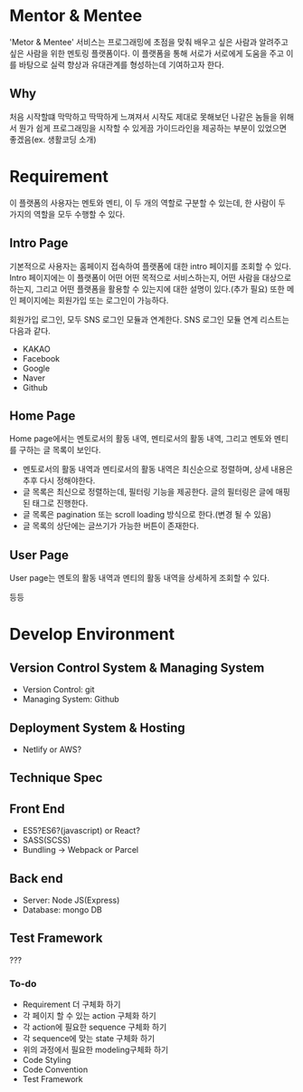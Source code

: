 # Mentor & Mentee

'Metor & Mentee' 서비스는 프로그래밍에 초점을 맞춰 배우고 싶은 사람과 알려주고 싶은 사람을 위한 멘토링 플랫폼이다. 이 플랫폼을 통해 서로가 서로에게 도움을 주고 이를 바탕으로 실력 향상과 유대관계를 형성하는데 기여하고자 한다.

## Why

처음 시작할떄 막막하고 딱딱하게 느껴져서 시작도 제대로 못해보던 나같은 놈들을 위해서 뭔가 쉽게 프로그래밍을 시작할 수 있게끔 가이드라인을 제공하는 부분이 있었으면 좋겠음(ex. 생활코딩 소개)

# Requirement

이 플랫폼의 사용자는 멘토와 멘티, 이 두 개의 역할로 구분할 수 있는데, 한 사람이 두 가지의 역할을 모두 수행할 수 있다.

## Intro Page

기본적으로 사용자는 홈페이지 접속하여 플랫폼에 대한 intro 페이지를 조회할 수 있다. Intro 페이지에는 이 플랫폼이 어떤 어떤 목적으로 서비스하는지, 어떤 사람을 대상으로 하는지, 그리고 어떤 플랫폼을 활용할 수 있는지에 대한 설명이 있다.(추가 필요)
또한 메인 페이지에는 회원가입 또는 로그인이 가능하다.

회원가입 로그인, 모두 SNS 로그인 모듈과 연계한다. SNS 로그인 모듈 연계 리스트는 다음과 같다.

- KAKAO
- Facebook
- Google
- Naver
- Github

## Home Page

Home page에서는 멘토로서의 활동 내역, 멘티로서의 활동 내역, 그리고 멘토와 멘티를 구하는 글 목록이 보인다. 

- 멘토로서의 활동 내역과 멘티로서의 활동 내역은 최신순으로 정렬하며, 상세 내용은 추후 다시 정해야한다.
- 글 목록은 최신으로 정렬하는데, 필터링 기능을 제공한다. 글의 필터링은 글에 매핑된 태그로 진행한다.
- 글 목록은 pagination 또는 scroll loading 방식으로 한다.(변경 될 수 있음)
- 글 목록의 상단에는 글쓰기가 가능한 버튼이 존재한다.

## User Page

User page는 멘토의 활동 내역과 멘티의 활동 내역을 상세하게 조회할 수 있다.

등등

# Develop Environment

## Version Control System & Managing System

- Version Control: git
- Managing System: Github

## Deployment System & Hosting

- Netlify or AWS?

## Technique Spec

## Front End

- ES5?ES6?(javascript) or React?
- SASS(SCSS)
- Bundling → Webpack or Parcel

## Back end

- Server: Node JS(Express)
- Database: mongo DB

## Test Framework

???

### To-do

- Requirement 더 구체화 하기
- 각 페이지 할 수 있는 action 구체화 하기
- 각 action에 필요한 sequence 구체화 하기
- 각 sequence에 맞는 state 구체화 하기
- 위의 과정에서 필요한 modeling구체화 하기
- Code Styling
- Code Convention
- Test Framework
